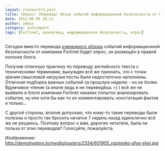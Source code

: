 ```yaml
---
layout: zlonov/old_post
title: (Опрос) (Перевод) Обзор событий информационной безопасности от Fortinet
date: 2012-06-05 20:21
author: admin
category: autoimport
tags: [Fortinet, аналитика, информационная безопасность, опрос]
---
```

<div dir="ltr">
<div><a href="http://1.bp.blogspot.com/-7JxdGzj_iCo/T84-6_9BDXI/AAAAAAAAAkc/8JqMyqDpFIE/s1600/polezno.jpg"><img class="aligncenter" alt="" src="https://1.bp.blogspot.com/-7JxdGzj_iCo/T84-6_9BDXI/AAAAAAAAAkc/8JqMyqDpFIE/s1600/polezno.jpg" border="0" /></a></div>
Сегодня вместо перевода <a href="http://blog.fortinet.com/security-week-in-review-may-29-june-1/">очередного обзора</a> событий информационной безопасности от компании Fortinet будет опрос, он размещён в правой колонке блога.

Получив отличную практику по переводу английского текста с техническими терминами, вынужден всё же признать, что с точки зрения смысловой нагрузки посты были недостаточно наполнены. Отличная подборка важных событий за прошлую неделю - но не более. Вдумчивое чтение (а иначе ведь и не переведёшь =) ) всё же не выявило в блоге компании Fortinet никаких попыток анализировать события, ну или хотя бы как-то их комментировать: констатация фактов и только...

С другой стороны, вполне допускаю, что кому-то такие переводы были полезны и просто так бросить начатое 7 недель назад единолично всё же не решаюсь. Поэтому вопрос к вам, дорогие читатели, была ли польза от этих переводов? Голосуйте, пожалуйста.

<i>Изображение: http://demotivators.to/media/posters/2334/601955_razminka-dlya-shei.jpg</i>

</div>

